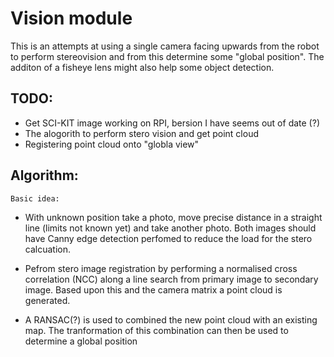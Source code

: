 # Vision module

This is an attempts at using a single camera facing upwards from the robot to perform stereovision and from this determine some "global position". The additon of a fisheye lens might also help some object detection.

## TODO:
- Get SCI-KIT image working on RPI, bersion I have seems out of date (?)
- The alogorith to perform stero vision and get point cloud
- Registering point cloud onto "globla view"


## Algorithm:
    Basic idea:

- With unknown position take a photo, move precise distance in a straight line (limits not known yet) and take another photo. Both images should have Canny edge detection perfomed to reduce the load for the stero calcuation.

- Pefrom stero image registration by performing a normalised cross correlation (NCC)  along a line search from primary image to secondary image. Based upon this and the camera matrix a point cloud is generated.

- A RANSAC(?) is used to combined the new point cloud with an existing map. The tranformation of this combination can then be used to determine a global position

